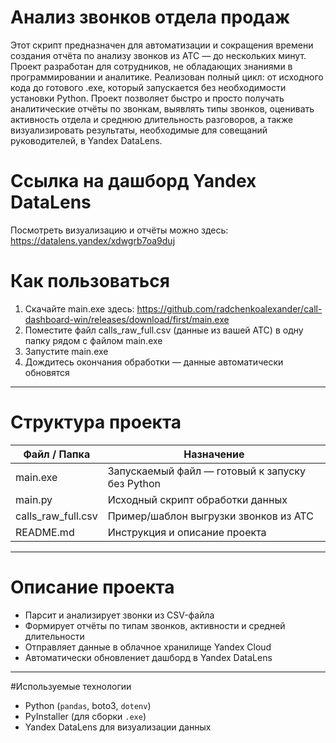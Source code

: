 # Анализ звонков отдела продаж 
Этот скрипт предназначен для автоматизации и сокращения времени создания отчёта по анализу звонков из АТС — до нескольких минут. Проект разработан для сотрудников, не обладающих знаниями в программировании и аналитике.
Реализован полный цикл: от исходного кода до готового .exe, который запускается без необходимости установки Python.
Проект позволяет быстро и просто получать аналитические отчёты по звонкам, выявлять типы звонков, оценивать активность отдела и среднюю длительность разговоров, а также визуализировать результаты, необходимые для совещаний руководителей, в Yandex DataLens.

# Ссылка на дашборд Yandex DataLens
Посмотреть визуализацию и отчёты можно здесь: https://datalens.yandex/xdwgrb7oa9duj

# Как пользоваться
1. Скачайте main.exe здесь: https://github.com/radchenkoalexander/call-dashboard-win/releases/download/first/main.exe  
2. Поместите файл calls_raw_full.csv (данные из вашей АТС) в одну папку рядом с файлом main.exe
3. Запустите main.exe  
4. Дождитесь окончания обработки — данные автоматически обновятся  

---
# Структура проекта
| Файл / Папка       | Назначение                                     |
|--------------------|------------------------------------------------|
| main.exe         | Запускаемый файл — готовый к запуску без Python|
| main.py          | Исходный скрипт обработки данных               |
| calls_raw_full.csv | Пример/шаблон выгрузки звонков из АТС        |
| README.md        | Инструкция и описание проекта                  |

---

# Описание проекта

- Парсит и анализирует звонки из CSV-файла  
- Формирует отчёты по типам звонков, активности и средней длительности 
- Отправляет данные в облачное хранилище Yandex Cloud 
- Автоматически обновлениет дашборд в Yandex DataLens

---

#Используемые технологии
- Python (`pandas`, boto3, `dotenv`)  
- PyInstaller (для сборки `.exe`)  
- Yandex DataLens для визуализации данных
